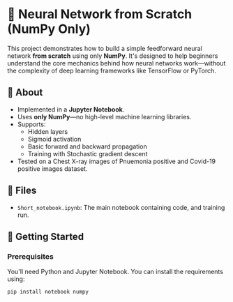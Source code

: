 # 🧠 Neural Network from Scratch (NumPy Only)

This project demonstrates how to build a simple feedforward neural network **from scratch** using only **NumPy**. It's designed to help beginners understand the core mechanics behind how neural networks work—without the complexity of deep learning frameworks like TensorFlow or PyTorch.

## 📘 About

- Implemented in a **Jupyter Notebook**.
- Uses **only NumPy**—no high-level machine learning libraries.
- Supports:
  - Hidden layers
  - Sigmoid activation
  - Basic forward and backward propagation
  - Training with Stochastic gradient descent
- Tested on a Chest X-ray images of Pnuemonia positive and Covid-19 positive images dataset.

## 📁 Files

- `Short_notebook.ipynb`: The main notebook containing code, and training run.

## 🚀 Getting Started

### Prerequisites

You'll need Python and Jupyter Notebook. You can install the requirements using:

```bash
pip install notebook numpy
